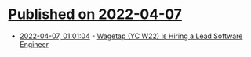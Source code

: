 # [Published on 2022-04-07](index.md)

* [2022-04-07, 01:01:04](https://news.ycombinator.com/item?id=30939416) - [Wagetap (YC W22) Is Hiring a Lead Software Engineer](https://www.ycombinator.com/companies/wagetap/jobs/XSdhPmC-lead-software-development-engineer)
